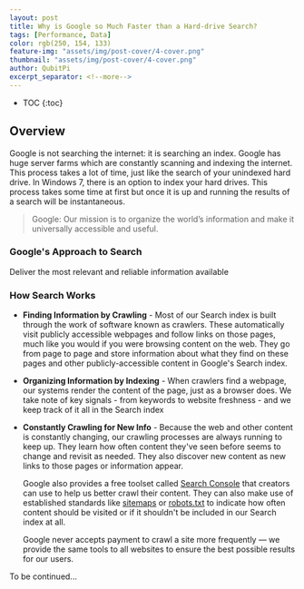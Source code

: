 ```yaml
---
layout: post
title: Why is Google so Much Faster than a Hard-drive Search?
tags: [Performance, Data]
color: rgb(250, 154, 133)
feature-img: "assets/img/post-cover/4-cover.png"
thumbnail: "assets/img/post-cover/4-cover.png"
author: QubitPi
excerpt_separator: <!--more-->
---
```


<!--more-->

* TOC
{:toc}

## Overview 
  
Google is not searching the internet: it is searching an index. Google has huge server farms which are constantly
scanning and indexing the internet. This process takes a lot of time, just like the search of your unindexed hard drive.
In Windows 7, there is an option to index your hard drives. This process takes some time at first but once it is up and
running the results of a search will be instantaneous.

> Google: Our mission is to organize the world’s information and make it universally accessible and useful.

### Google's Approach to Search

Deliver the most relevant and reliable information available

### How Search Works

* **Finding Information by Crawling** - Most of our Search index is built through the work of software known as
  crawlers. These automatically visit publicly accessible webpages and follow links on those pages, much like you would
  if you were browsing content on the web. They go from page to page and store information about what they find on these
  pages and other publicly-accessible content in Google's Search index.
* **Organizing Information by Indexing** - When crawlers find a webpage, our systems render the content of the page,
  just as a browser does. We take note of key signals - from keywords to website freshness - and we keep track of it all 
  in the Search index
* **Constantly Crawling for New Info** - Because the web and other content is constantly changing, our crawling
  processes are always running to keep up. They learn how often content they've seen before seems to change and revisit
  as needed. They also discover new content as new links to those pages or information appear.
  
  Google also provides a free toolset called
  [Search Console](https://support.google.com/webmasters/answer/9128668?hl=en) that creators can use to help us better
  crawl their content. They can also make use of established standards like
  [sitemaps](https://developers.google.com/search/docs/advanced/sitemaps/overview?hl=en&visit_id=637533703645569991-3393536445&rd=1)
  or [robots.txt](https://developers.google.com/search/docs/advanced/robots/robots_meta_tag?hl=en) to indicate how often
  content should be visited or if it shouldn't be included in our Search index at all.

  Google never accepts payment to crawl a site more frequently — we provide the same tools to all websites to ensure the
  best possible results for our users.

To be continued...
